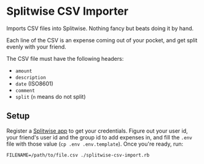 # Splitwise CSV Importer

Imports CSV files into Splitwise. Nothing fancy but beats doing it by hand.

Each line of the CSV is an expense coming out of your pocket, and get split evenly with your friend.

The CSV file must have the following headers:
- `amount`
- `description`
- `date` (ISO8601)
- `comment`
- `split` (`n` means do not split)

## Setup

Register a [Splitwise app](https://secure.splitwise.com/apps) to get your credentials. Figure out your user id, your friend's user id and the group id to add expenses in, and fill the `.env` file with those value (`cp .env .env.template`). Once you're ready, run:

```
FILENAME=/path/to/file.csv ./splitwise-csv-import.rb
```

